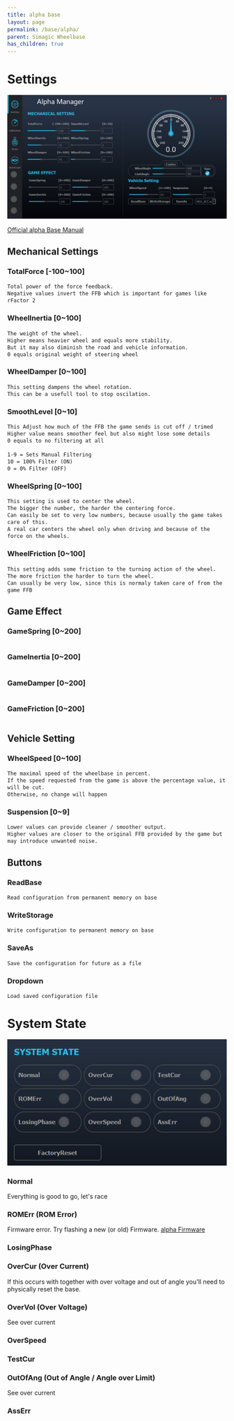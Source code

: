 ```yaml
---
title: alpha base
layout: page
permalink: /base/alpha/
parent: Simagic Wheelbase
has_children: true
---
```

# Settings
<img src="/assets/images/alpha_manager_setting.jpg" alt="Alpha Manager"/>


<a href="/assets/pdf/Alpha_Base_Manual.pdf" target="_blank">Official alpha Base Manual<a/>

## Mechanical Settings
### TotalForce [-100~100]
```
Total power of the force feedback.
Negative values invert the FFB which is important for games like rFactor 2
```

### WheelInertia [0~100]
```
The weight of the wheel.
Higher means heavier wheel and equals more stability.
But it may also diminish the road and vehicle information.
0 equals original weight of steering wheel
```

### WheelDamper [0~100]
```
This setting dampens the wheel rotation.
This can be a usefull tool to stop oscilation.
```

### SmoothLevel [0~10]
```
This Adjust how much of the FFB the game sends is cut off / trimed
Higher value means smoother feel but also might lose some details
0 equals to no filtering at all

1-9 = Sets Manual Filtering
10 = 100% Filter (ON)
0 = 0% Filter (OFF)
```
### WheelSpring [0~100]
```
This setting is used to center the wheel.
The bigger the number, the harder the centering force.
Can easily be set to very low numbers, because usually the game takes care of this.
A real car centers the wheel only when driving and because of the force on the wheels.
```
### WheelFriction [0~100]
```
This setting adds some friction to the turning action of the wheel.
The more friction the harder to turn the wheel.
Can usually be very low, since this is normaly taken care of from the game FFB
```

## Game Effect
### GameSpring [0~200]
```
```
### GameInertia [0~200]
```
```
### GameDamper [0~200]
```
```
### GameFriction [0~200]
```
```

## Vehicle Setting
### WheelSpeed [0~100]
```
The maximal speed of the wheelbase in percent.
If the speed requested from the game is above the percentage value, it will be cut.
Otherwise, no change will happen
```
### Suspension [0~9]
```
Lower values can provide cleaner / smoother output.
Higher values are closer to the original FFB provided by the game but may introduce unwanted noise.
```

## Buttons
### ReadBase
```
Read configuration from permanent memory on base
```  
### WriteStorage
```
Write configuration to permanent memory on base
```  
### SaveAs
```
Save the configuration for future as a file
```  
### Dropdown
```
Load saved configuration file
```  


# System State

<img src="/assets/images/alpha_manager_system_state.jpg" alt="Alpha Manager System States"/>

### Normal
Everything is good to go, let's race
### ROMErr (ROM Error)
Firmware error.
Try flashing a new (or old) Firmware.
[alpha Firmware](/base/alpha_firmware/)
### LosingPhase
### OverCur (Over Current)
If this occurs with together with over voltage and out of angle you'll need to physically reset the base.
### OverVol (Over Voltage)
See over current
### OverSpeed
### TestCur
### OutOfAng (Out of Angle / Angle over Limit)
See over current
### AssErr